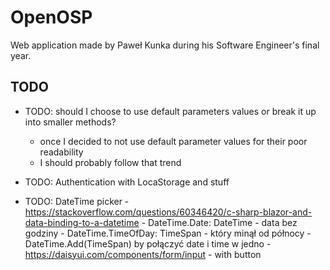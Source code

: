 # OpenOSP

Web application made by Paweł Kunka during his Software Engineer's final year.

## TODO

- TODO: should I choose to use default parameters values or break it up into smaller methods?
  - once I decided to not use default parameter values for their poor readability
  - I should probably follow that trend

- TODO: Authentication with LocaStorage and stuff

- TODO: DateTime picker 
        - https://stackoverflow.com/questions/60346420/c-sharp-blazor-and-data-binding-to-a-datetime
        - DateTime.Date: DateTime - data bez godziny
        - DateTime.TimeOfDay: TimeSpan - który minął od północy
        - DateTime.Add(TimeSpan) by połączyć date i time w jedno
        - https://daisyui.com/components/form/input - with button